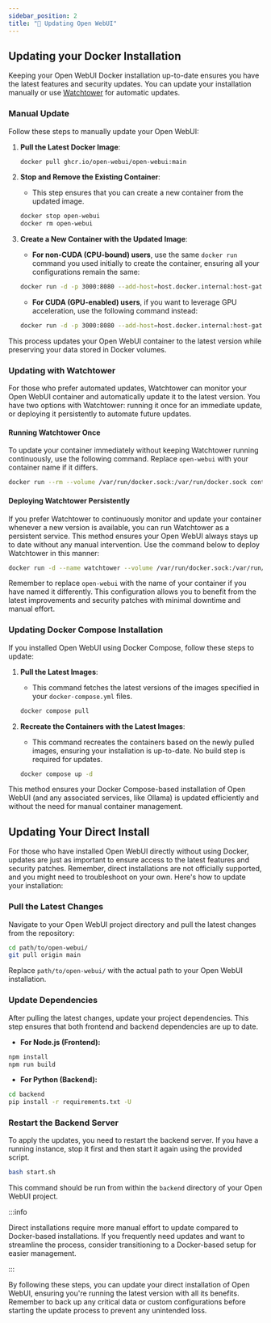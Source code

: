 ```yaml
---
sidebar_position: 2
title: "🔄 Updating Open WebUI"
---
```


## Updating your Docker Installation

Keeping your Open WebUI Docker installation up-to-date ensures you have the latest features and security updates. You can update your installation manually or use [Watchtower](https://containrrr.dev/watchtower/) for automatic updates.

### Manual Update

Follow these steps to manually update your Open WebUI:

1. **Pull the Latest Docker Image**:
   ```bash
   docker pull ghcr.io/open-webui/open-webui:main
   ```

2. **Stop and Remove the Existing Container**:
   - This step ensures that you can create a new container from the updated image.
   ```bash
   docker stop open-webui
   docker rm open-webui
   ```

3. **Create a New Container with the Updated Image**:
   - **For non-CUDA (CPU-bound) users**, use the same `docker run` command you used initially to create the container, ensuring all your configurations remain the same:

   ```bash
   docker run -d -p 3000:8080 --add-host=host.docker.internal:host-gateway -v open-webui:/app/backend/data --name open-webui --restart always ghcr.io/open-webui/open-webui:main
   ```

   - **For CUDA (GPU-enabled) users**, if you want to leverage GPU acceleration, use the following command instead:

   ```bash
   docker run -d -p 3000:8080 --add-host=host.docker.internal:host-gateway -v open-webui:/app/backend/data --name open-webui --restart always --gpus all ghcr.io/open-webui/open-webui:main
   ```

This process updates your Open WebUI container to the latest version while preserving your data stored in Docker volumes.

### Updating with Watchtower

For those who prefer automated updates, Watchtower can monitor your Open WebUI container and automatically update it to the latest version. You have two options with Watchtower: running it once for an immediate update, or deploying it persistently to automate future updates.

#### Running Watchtower Once

To update your container immediately without keeping Watchtower running continuously, use the following command. Replace `open-webui` with your container name if it differs.

```bash
docker run --rm --volume /var/run/docker.sock:/var/run/docker.sock containrrr/watchtower --run-once open-webui
```

#### Deploying Watchtower Persistently

If you prefer Watchtower to continuously monitor and update your container whenever a new version is available, you can run Watchtower as a persistent service. This method ensures your Open WebUI always stays up to date without any manual intervention. Use the command below to deploy Watchtower in this manner:

```bash
docker run -d --name watchtower --volume /var/run/docker.sock:/var/run/docker.sock containrrr/watchtower open-webui
```

Remember to replace `open-webui` with the name of your container if you have named it differently. This configuration allows you to benefit from the latest improvements and security patches with minimal downtime and manual effort.

### Updating Docker Compose Installation

If you installed Open WebUI using Docker Compose, follow these steps to update:

1. **Pull the Latest Images**:
   - This command fetches the latest versions of the images specified in your `docker-compose.yml` files.
   ```bash
   docker compose pull
   ```

2. **Recreate the Containers with the Latest Images**:
   - This command recreates the containers based on the newly pulled images, ensuring your installation is up-to-date. No build step is required for updates.
   ```bash
   docker compose up -d
   ```

This method ensures your Docker Compose-based installation of Open WebUI (and any associated services, like Ollama) is updated efficiently and without the need for manual container management.

## Updating Your Direct Install

For those who have installed Open WebUI directly without using Docker, updates are just as important to ensure access to the latest features and security patches. Remember, direct installations are not officially supported, and you might need to troubleshoot on your own. Here's how to update your installation:

### Pull the Latest Changes

Navigate to your Open WebUI project directory and pull the latest changes from the repository:

```sh
cd path/to/open-webui/
git pull origin main
```

Replace `path/to/open-webui/` with the actual path to your Open WebUI installation.

### Update Dependencies

After pulling the latest changes, update your project dependencies. This step ensures that both frontend and backend dependencies are up to date.

- **For Node.js (Frontend):**

```sh
npm install
npm run build
```

- **For Python (Backend):**

```sh
cd backend
pip install -r requirements.txt -U
```

### Restart the Backend Server

To apply the updates, you need to restart the backend server. If you have a running instance, stop it first and then start it again using the provided script.

```sh
bash start.sh
```

This command should be run from within the `backend` directory of your Open WebUI project.

:::info

Direct installations require more manual effort to update compared to Docker-based installations. If you frequently need updates and want to streamline the process, consider transitioning to a Docker-based setup for easier management.

:::

By following these steps, you can update your direct installation of Open WebUI, ensuring you're running the latest version with all its benefits. Remember to back up any critical data or custom configurations before starting the update process to prevent any unintended loss.